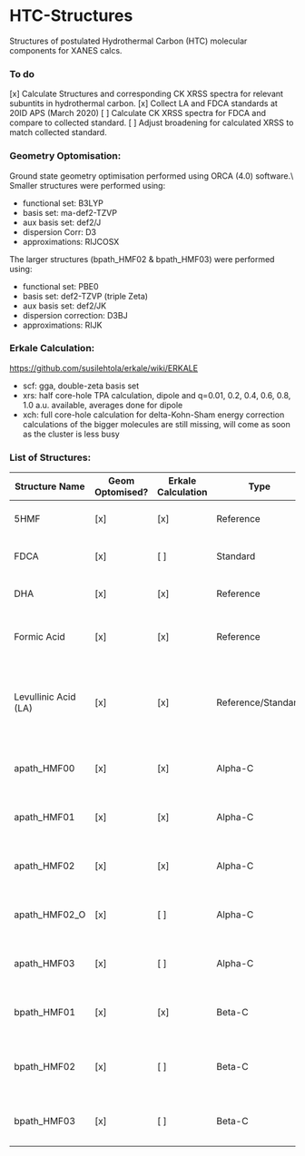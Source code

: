 # HTC-Structures
Structures of postulated Hydrothermal Carbon (HTC) molecular components for XANES calcs.

### To do

[x] Calculate Structures and corresponding CK XRSS spectra for relevant subuntits in hydrothermal carbon.
[x] Collect LA and FDCA standards at 20ID APS (March 2020)
[ ] Calculate CK XRSS spectra for FDCA and compare to collected standard.
[ ] Adjust broadening for calculated XRSS to match collected standard.

### Geometry Optomisation:
Ground state geometry optimisation performed using ORCA (4.0) software.\\
Smaller structures were performed using:
* functional set:  B3LYP
* basis set:	     ma-def2-TZVP
* aux basis set:	 def2/J
* dispersion Corr: D3
* approximations: RIJCOSX

The larger structures (bpath_HMF02 & bpath_HMF03) were performed using:
* functional set: PBE0
* basis set: def2-TZVP (triple Zeta)
* aux basis set: def2/JK
* dispersion correction: D3BJ
* approximations: RIJK

### Erkale Calculation:
https://github.com/susilehtola/erkale/wiki/ERKALE
* scf: gga, double-zeta basis set
* xrs: half core-hole TPA calculation, dipole and q=0.01, 0.2, 0.4, 0.6, 0.8, 1.0 a.u. available, averages done for dipole
* xch: full core-hole calculation for delta-Kohn-Sham energy correction
calculations of the bigger molecules are still missing, will come as soon as the cluster is less busy

### List of Structures:
Structure Name | Geom Optomised? | Erkale Calculation |Type | Notes
----------------|-----------|-----------|-----------|------------------------------------------------------------------------------------
5HMF		        | [x] | [x] |Reference	|Literature suggests hydroxymethylfurfural as the HTC subunit.
FDCA            | [x] | [ ] |Standard   |XRSS data collected for FDCA in March at 20ID APS (attached).
DHA		          | [x] | [x] |Reference	|Dihydoxyacetone - suggested to be a major linking unit
Formic Acid	    | [x] | [x] |Reference	|Formic Acid - Typically formed during HTC from HPLC measurements.
Levullinic Acid	(LA)| [x] | [x] |Reference/Standard	|Levullinic Acid - Typically formed during HTC from HPLC measurements and collected as a standard at 20ID APS (attached).
apath_HMF00	    | [x] | [x] |Alpha-C		|HMF binding alpha-C pathway 0 - Alpha carbon bonding with no linking unit.
apath_HMF01	    | [x] | [x] |Alpha-C		|HMF binding alpha-C pathway 1 - Alpha carbon bonding with 01 linking unit.
apath_HMF02	    | [x] | [x] |Alpha-C		|HMF binding alpha-C pathway 2 - Alpha carbon bonding with 02 linking unit.
apath_HMF02_O	  | [x] | [ ] |Alpha-C		|HMF binding alpha-C pathway 2 with ketone - as above with ketone O=C.
apath_HMF03	    | [x] | [ ] |Alpha-C		|HMF binding alpha-C pathway 3 - Alpha carbon bonding with 02 linking unit.
bpath_HMF01	    | [x] | [x] |Beta-C		  |HMF binding beta-C pathway 1 - Beta carbon bonding with single linking unit.
bpath_HMF02	    | [x] | [ ] |Beta-C		  |HMF binding beta-C pathway 2 - 2 alpha 1 Beta carbon bonding with 0 linking units.
bpath_HMF03     | [x] | [ ] |Beta-C     |HMF binding beta-C pathway 3 - 3 Beta carbon bonding with 0 linking units.
